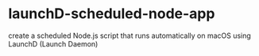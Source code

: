 # launchD-scheduled-node-app
create a scheduled Node.js script that runs automatically on macOS using LaunchD (Launch Daemon)
